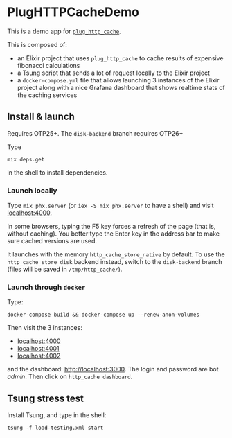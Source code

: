 # PlugHTTPCacheDemo

This is a demo app for [`plug_http_cache`](https://github.com/tanguilp/plug_http_cache).

This is composed of:
- an Elixir project that uses `plug_http_cache` to cache results of expensive fibonacci
calculations
- a Tsung script that sends a lot of request locally to the Elixir project
- a `docker-compose.yml` file that allows launching 3 instances of the Elixir project
along with a nice Grafana dashboard that shows realtime stats of the caching services

## Install & launch

Requires OTP25+. The `disk-backend` branch requires OTP26+

Type

```shell
mix deps.get
```
in the shell to install dependencies.

### Launch locally

Type `mix phx.server` (or `iex -S mix phx.server` to have a shell) and visit
[localhost:4000](http://localhost:4000).

In some browsers, typing the F5 key forces a refresh of the page (that is, without
caching). You better type the Enter key in the address bar to make sure cached
versions are used.

It launches with the memory `http_cache_store_native` by default. To use the
`http_cache_store_disk` backend instead, switch to the `disk-backend` branch
(files will be saved in `/tmp/http_cache/`).

### Launch through `docker`

Type:

```shell
docker-compose build && docker-compose up --renew-anon-volumes
```

Then visit the 3 instances:
- [localhost:4000](http://localhost:4000)
- [localhost:4001](http://localhost:4001)
- [localhost:4002](http://localhost:4002)

and the dashboard: [http://localhost:3000](http://localhost:3000). The login
and password are bot *admin*. Then click on `http_cache dashboard`.

## Tsung stress test

Install Tsung, and type in the shell:

```shell
tsung -f load-testing.xml start
```
